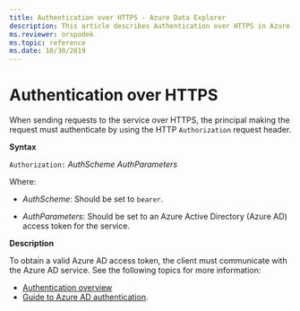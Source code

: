 ```yaml
---
title: Authentication over HTTPS - Azure Data Explorer
description: This article describes Authentication over HTTPS in Azure Data Explorer.
ms.reviewer: orspodek
ms.topic: reference
ms.date: 10/30/2019
---
```

# Authentication over HTTPS

When sending requests to the service over HTTPS, the principal making the request
must authenticate by using the HTTP `Authorization` request header.

**Syntax**

`Authorization:` *AuthScheme* *AuthParameters*

Where:

* *AuthScheme*: Should be set to `bearer`.

* *AuthParameters*: Should be set to an Azure Active Directory (Azure AD)
  access token for the service.

**Description**

To obtain a valid Azure AD access token, the client must communicate with the
Azure AD service. See the following topics for more information:

* [Authentication overview](../../management/access-control/index.md)
* [Guide to Azure AD authentication](../../management/access-control/how-to-authenticate-with-aad.md).
